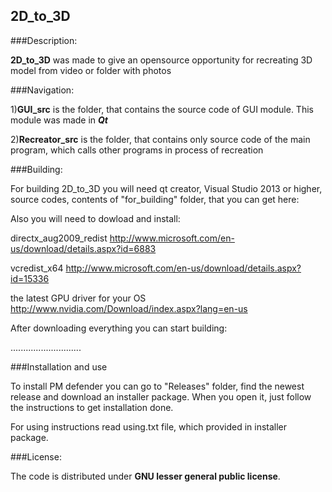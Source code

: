 ## 2D_to_3D

###Description:

**2D_to_3D** was made to give an opensource opportunity for recreating 3D model from video or folder with photos

###Navigation:

1)**GUI_src** is the folder, that contains the source code of GUI module. This module was made in ***Qt***

2)**Recreator_src** is the folder, that contains only source code of the main program, which calls other programs in process of recreation

###Building:

For building 2D_to_3D you will need qt creator, Visual Studio 2013 or higher, source codes, contents of "for_building" folder, that you can get here: 

Also you will need to dowload and install:

directx_aug2009_redist http://www.microsoft.com/en-us/download/details.aspx?id=6883
	
vcredist_x64 http://www.microsoft.com/en-us/download/details.aspx?id=15336
	
the latest GPU driver for your OS http://www.nvidia.com/Download/index.aspx?lang=en-us
	
After downloading everything you can start building:

............................

###Installation and use

To install PM defender you can go to "Releases" folder, find the newest release and download an installer package. When you open it, just follow the instructions to get installation done.

For using instructions read using.txt file, which provided in installer package.

###License:

The code is distributed under **GNU lesser general public license**.
